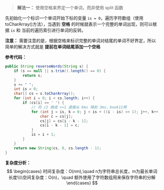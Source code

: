 > **解法一：** 使用空格来界定一个单词，而非使用 split 函数

先初始化一个标识一个单词开始下标的变量 `is = 0`，遍历字符数组（使用 toCharArray()方法），当遇到 **空格** 的时候就表示一个完整的单词出现，则可以根据 `is` 和 当前的遍历索引进行单词的反转。

**注意：** 需要注意的是，根据空格来标识完整的单词对结尾的单词不好界定，所以简单的解决方式就是 **提前在单词结尾添加一个空格**

**参考代码：**

```java
public String reverseWords(String s) {
    if (s == null || s.trim().length() == 0) {
        return s;
    }
    s += " ";
    int is = 0;
    char[] cs = s.toCharArray();
    for (int i = 0; i < cs.length; i++) {
        if (cs[i] == ' ') {
            // 将 /2 换成 >>1 直接从 6ms 降到 3ms，book11啊
            for (int j = is, k = 0; j < is + ((i - is) >> 1); j++, k++) {
                char c = cs[j];
                cs[j] = cs[i - k - 1];
                cs[i - k - 1] = c;
            }
            is = i + 1;
        }
    }
    return new String(cs, 0, cs.length - 1);
}
```



**复杂度分析：**
$$
\begin{cases} 时间复杂度：O(nm),\quad n为字符串总长度，m为最长单词长度\\\\空间复杂度：O(n)，\quad 额外使用了字符数组用来保存字符串的分解 \end{cases}
$$



